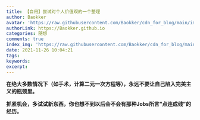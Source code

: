 ```yaml
---
title: 【自用】尝试对个人价值观的一个整理
author: Baokker
avatar: 'https://raw.githubusercontent.com/Baokker/cdn_for_blog/main/img/custom/avatar.jpg'
authorLink: https://Baokker.github.io
categories: 随想
comments: true
index_img: 'https://raw.githubusercontent.com/Baokker/cdn_for_blog/main/blog_imgs/defaultImages.jpg'
date: 2021-11-26 10:04:21
tags:
keywords:
excerpt:
---
```


**在绝大多数情况下（如手术，计算二元一次方程等），永远不要让自己陷入完美主义的瓶颈里。**

**抓紧机会，多试试新东西，你也想不到以后会不会有那种Jobs所言“点连成线”的经历。**
